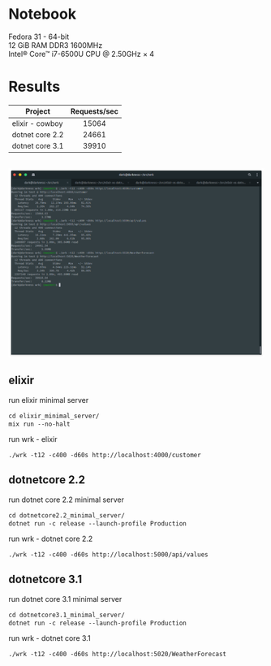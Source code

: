 # Notebook

Fedora 31 - 64-bit\
12 GiB RAM DDR3 1600MHz\
Intel® Core™ i7-6500U CPU @ 2.50GHz × 4

# Results

| Project         | Requests/sec |
|-----------------|:------------:|
| elixir - cowboy | 15064 |
| dotnet core 2.2 | 24661 |  
| dotnet core 3.1 | 39910 |

\
<img src="result\elixir-dotnetcore2.2-dotnetcore3.1-minimal-servers.png" />


## elixir

run elixir minimal server
```
cd elixir_minimal_server/
mix run --no-halt
```

run wrk - elixir
```
./wrk -t12 -c400 -d60s http://localhost:4000/customer
```
## dotnetcore 2.2

run dotnet core 2.2 minimal server 
```
cd dotnetcore2.2_minimal_server/
dotnet run -c release --launch-profile Production
```

run wrk - dotnet core 2.2
```
./wrk -t12 -c400 -d60s http://localhost:5000/api/values
```

## dotnetcore 3.1

run dotnet core 3.1 minimal server
```
cd dotnetcore3.1_minimal_server/
dotnet run -c release --launch-profile Production
```

run wrk - dotnet core 3.1
```
./wrk -t12 -c400 -d60s http://localhost:5020/WeatherForecast
```